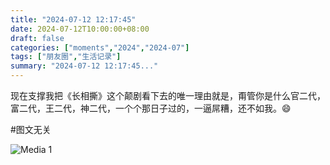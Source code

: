 ```yaml
---
title: "2024-07-12 12:17:45"
date: 2024-07-12T10:00:00+08:00
draft: false
categories: ["moments","2024","2024-07"]
tags: ["朋友圈","生活记录"]
summary: "2024-07-12 12:17:45..."
---
```


现在支撑我把《长相撕》这个颠剧看下去的唯一理由就是，甭管你是什么官二代，富二代，王二代，神二代，一个个那日子过的，一逼屌糟，还不如我。😄

#图文无关

![Media 1](/Moments/photos/2024-07-12/202407121217450.jpg)


